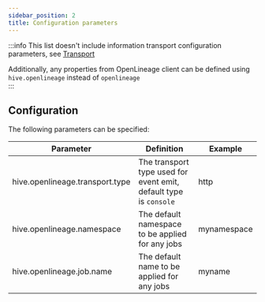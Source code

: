 ```yaml
---
sidebar_position: 2
title: Configuration parameters
---
```

:::info
This list doesn't include information transport configuration parameters, see [Transport](transport.md)

Additionally, any properties from OpenLineage client can be defined using `hive.openlineage` instead of `openlineage`  
:::
## Configuration

The following parameters can be specified:

| Parameter                       | Definition                                                        | Example     |
|---------------------------------|-------------------------------------------------------------------|-------------|
| hive.openlineage.transport.type | The transport type used for event emit, default type is `console` | http        |
| hive.openlineage.namespace      | The default namespace to be applied for any jobs                  | mynamespace |
| hive.openlineage.job.name       | The default name to be applied for any jobs                       | myname      |
